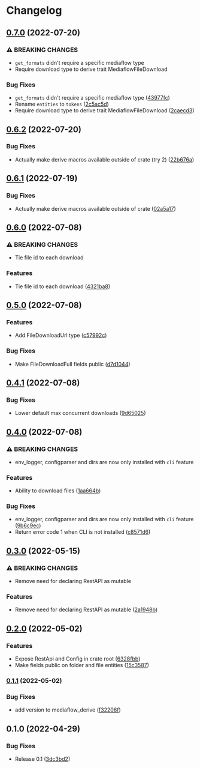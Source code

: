 # Changelog

## [0.7.0](https://github.com/jacobsvante/mediaflow/compare/v0.6.2...v0.7.0) (2022-07-20)


### ⚠ BREAKING CHANGES

* `get_formats` didn't require a specific mediaflow type
* Require download type to derive trait MediaflowFileDownload

### Bug Fixes

* `get_formats` didn't require a specific mediaflow type ([43977fc](https://github.com/jacobsvante/mediaflow/commit/43977fc0269223652a668aca96b23c8c9d68e7a1))
* Rename `entities` to `tokens` ([2c5ac5d](https://github.com/jacobsvante/mediaflow/commit/2c5ac5d6dd0cd1e552644170cb47eae6952715e4))
* Require download type to derive trait MediaflowFileDownload ([2caecd3](https://github.com/jacobsvante/mediaflow/commit/2caecd386603f3fd514d7bf8c66ab0244a8c220a))

## [0.6.2](https://github.com/jacobsvante/mediaflow/compare/v0.6.1...v0.6.2) (2022-07-20)


### Bug Fixes

* Actually make derive macros available outside of crate (try 2) ([22b676a](https://github.com/jacobsvante/mediaflow/commit/22b676ab7333f5feb5914888ba96370c0751c29a))

## [0.6.1](https://github.com/jacobsvante/mediaflow/compare/v0.6.0...v0.6.1) (2022-07-19)


### Bug Fixes

* Actually make derive macros available outside of crate ([02a5a17](https://github.com/jacobsvante/mediaflow/commit/02a5a1766c24f85f2769e69fc19d8f61c1ef33eb))

## [0.6.0](https://github.com/jacobsvante/mediaflow/compare/v0.5.0...v0.6.0) (2022-07-08)


### ⚠ BREAKING CHANGES

* Tie file id to each download

### Features

* Tie file id to each download ([4321ba8](https://github.com/jacobsvante/mediaflow/commit/4321ba83882c4426884339061861eb95475ad012))

## [0.5.0](https://github.com/jacobsvante/mediaflow/compare/v0.4.1...v0.5.0) (2022-07-08)


### Features

* Add FileDownloadUrl type ([c57992c](https://github.com/jacobsvante/mediaflow/commit/c57992c24f127445c7d202fd99272a3a44fbc838))


### Bug Fixes

* Make FileDownloadFull fields public ([d7d1044](https://github.com/jacobsvante/mediaflow/commit/d7d10440fee0c5c7c8f1fa7ab7a259ccdd323420))

## [0.4.1](https://github.com/jacobsvante/mediaflow/compare/v0.4.0...v0.4.1) (2022-07-08)


### Bug Fixes

* Lower default max concurrent downloads ([9d65025](https://github.com/jacobsvante/mediaflow/commit/9d65025a5e2c564c1a4e76203f5a7633f29189ce))

## [0.4.0](https://github.com/jacobsvante/mediaflow/compare/v0.3.0...v0.4.0) (2022-07-08)


### ⚠ BREAKING CHANGES

* env_logger, configparser and dirs are now only installed with `cli` feature

### Features

* Ability to download files ([1aa664b](https://github.com/jacobsvante/mediaflow/commit/1aa664b2c5224f3282216a4adf938f50b7ffc101))


### Bug Fixes

* env_logger, configparser and dirs are now only installed with `cli` feature ([9b6c9ec](https://github.com/jacobsvante/mediaflow/commit/9b6c9ec1fa026a94cb7487d167135f5e17618dc2))
* Return error code 1 when CLI is not installed ([c8571d6](https://github.com/jacobsvante/mediaflow/commit/c8571d6f1086db983c09a9ea0044d35b1dc474d7))

## [0.3.0](https://github.com/jacobsvante/mediaflow/compare/v0.2.0...v0.3.0) (2022-05-15)


### ⚠ BREAKING CHANGES

* Remove need for declaring RestAPI as mutable

### Features

* Remove need for declaring RestAPI as mutable ([2a1948b](https://github.com/jacobsvante/mediaflow/commit/2a1948b875c0b2ab5e5dd6a968e5fbb1ce9a333c))

## [0.2.0](https://github.com/jacobsvante/mediaflow/compare/v0.1.1...v0.2.0) (2022-05-02)


### Features

* Expose RestApi and Config in crate root ([6328fbb](https://github.com/jacobsvante/mediaflow/commit/6328fbb4f423ec14ca4187a4863b7dcc46277fab))
* Make fields public on folder and file entities ([15c3587](https://github.com/jacobsvante/mediaflow/commit/15c3587aa8ae09ba650b685d21c4618e3e79ecf1))

### [0.1.1](https://github.com/jacobsvante/mediaflow/compare/v0.1.0...v0.1.1) (2022-05-02)


### Bug Fixes

* add version to mediaflow_derive ([f32206f](https://github.com/jacobsvante/mediaflow/commit/f32206fed9a69ce41441ade7416bf001a2363767))

## 0.1.0 (2022-04-29)


### Bug Fixes

* Release 0.1 ([3dc3bd2](https://github.com/jacobsvante/mediaflow/commit/3dc3bd2cd8dd45be5a191541ac89d86c72d6fb9c))
